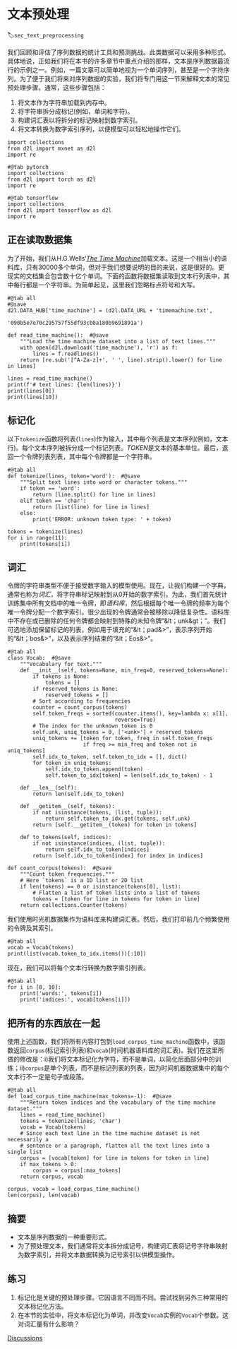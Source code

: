 # 文本预处理
:label:`sec_text_preprocessing`

我们回顾和评估了序列数据的统计工具和预测挑战。此类数据可以采用多种形式。具体地说，正如我们将在本书的许多章节中重点介绍的那样，文本是序列数据最流行的示例之一。例如，一篇文章可以简单地视为一个单词序列，甚至是一个字符序列。为了便于我们将来对序列数据的实验，我们将专门用这一节来解释文本的常见预处理步骤。通常，这些步骤包括：

1. 将文本作为字符串加载到内存中。
1. 将字符串拆分成标记(例如，单词和字符)。
1. 构建词汇表以将拆分的标记映射到数字索引。
1. 将文本转换为数字索引序列，以便模型可以轻松地操作它们。

```{.python .input}
import collections
from d2l import mxnet as d2l
import re
```

```{.python .input}
#@tab pytorch
import collections
from d2l import torch as d2l
import re
```

```{.python .input}
#@tab tensorflow
import collections
from d2l import tensorflow as d2l
import re
```

## 正在读取数据集

为了开始，我们从H.G.Wells‘[*The Time Machine*](http://www.gutenberg.org/ebooks/35)加载文本。这是一个相当小的语料库，只有30000多个单词，但对于我们想要说明的目的来说，这是很好的。更现实的文档集合包含数十亿个单词。下面的函数将数据集读取到文本行列表中，其中每行都是一个字符串。为简单起见，这里我们忽略标点符号和大写。

```{.python .input}
#@tab all
#@save
d2l.DATA_HUB['time_machine'] = (d2l.DATA_URL + 'timemachine.txt',
                                '090b5e7e70c295757f55df93cb0a180b9691891a')

def read_time_machine():  #@save
    """Load the time machine dataset into a list of text lines."""
    with open(d2l.download('time_machine'), 'r') as f:
        lines = f.readlines()
    return [re.sub('[^A-Za-z]+', ' ', line).strip().lower() for line in lines]

lines = read_time_machine()
print(f'# text lines: {len(lines)}')
print(lines[0])
print(lines[10])
```

## 标记化

以下`tokenize`函数将列表(`lines`)作为输入，其中每个列表是文本序列(例如，文本行)。每个文本序列被拆分成一个标记列表。*TOKEN*是文本的基本单位。最后，返回一个令牌列表列表，其中每个令牌都是一个字符串。

```{.python .input}
#@tab all
def tokenize(lines, token='word'):  #@save
    """Split text lines into word or character tokens."""
    if token == 'word':
        return [line.split() for line in lines]
    elif token == 'char':
        return [list(line) for line in lines]
    else:
        print('ERROR: unknown token type: ' + token)

tokens = tokenize(lines)
for i in range(11):
    print(tokens[i])
```

## 词汇

令牌的字符串类型不便于接受数字输入的模型使用。现在，让我们构建一个字典，通常也称为*词汇*，将字符串标记映射到从0开始的数字索引。为此，我们首先统计训练集中所有文档中的唯一令牌，即*语料库*，然后根据每个唯一令牌的频率为每个唯一令牌分配一个数字索引。很少出现的令牌通常会被移除以降低复杂性。语料库中不存在或已删除的任何令牌都会映射到特殊的未知令牌“&lt；unk&gt；”。我们可选地添加保留标记的列表，例如用于填充的“&lt；pad&>”，表示序列开始的“&lt；bos&>”，以及表示序列结束的“&lt；Eos&>”。

```{.python .input}
#@tab all
class Vocab:  #@save
    """Vocabulary for text."""
    def __init__(self, tokens=None, min_freq=0, reserved_tokens=None):
        if tokens is None:
            tokens = []
        if reserved_tokens is None:
            reserved_tokens = [] 
        # Sort according to frequencies
        counter = count_corpus(tokens)
        self.token_freqs = sorted(counter.items(), key=lambda x: x[1],
                                  reverse=True)
        # The index for the unknown token is 0
        self.unk, uniq_tokens = 0, ['<unk>'] + reserved_tokens
        uniq_tokens += [token for token, freq in self.token_freqs
                        if freq >= min_freq and token not in uniq_tokens]
        self.idx_to_token, self.token_to_idx = [], dict()
        for token in uniq_tokens:
            self.idx_to_token.append(token)
            self.token_to_idx[token] = len(self.idx_to_token) - 1

    def __len__(self):
        return len(self.idx_to_token)

    def __getitem__(self, tokens):
        if not isinstance(tokens, (list, tuple)):
            return self.token_to_idx.get(tokens, self.unk)
        return [self.__getitem__(token) for token in tokens]

    def to_tokens(self, indices):
        if not isinstance(indices, (list, tuple)):
            return self.idx_to_token[indices]
        return [self.idx_to_token[index] for index in indices]

def count_corpus(tokens):  #@save
    """Count token frequencies."""
    # Here `tokens` is a 1D list or 2D list
    if len(tokens) == 0 or isinstance(tokens[0], list):
        # Flatten a list of token lists into a list of tokens
        tokens = [token for line in tokens for token in line]
    return collections.Counter(tokens)
```

我们使用时光机数据集作为语料库来构建词汇表。然后，我们打印前几个频繁使用的令牌及其索引。

```{.python .input}
#@tab all
vocab = Vocab(tokens)
print(list(vocab.token_to_idx.items())[:10])
```

现在，我们可以将每个文本行转换为数字索引列表。

```{.python .input}
#@tab all
for i in [0, 10]:
    print('words:', tokens[i])
    print('indices:', vocab[tokens[i]])
```

## 把所有的东西放在一起

使用上述函数，我们将所有内容打包到`load_corpus_time_machine`函数中，该函数返回`corpus`(标记索引列表)和`vocab`(时间机器语料库的词汇表)。我们在这里所做的修改是：i)我们将文本标记化为字符，而不是单词，以简化后面部分中的训练；ii)`corpus`是单个列表，而不是标记列表的列表，因为时间机器数据集中的每个文本行不一定是句子或段落。

```{.python .input}
#@tab all
def load_corpus_time_machine(max_tokens=-1):  #@save
    """Return token indices and the vocabulary of the time machine dataset."""
    lines = read_time_machine()
    tokens = tokenize(lines, 'char')
    vocab = Vocab(tokens)
    # Since each text line in the time machine dataset is not necessarily a
    # sentence or a paragraph, flatten all the text lines into a single list
    corpus = [vocab[token] for line in tokens for token in line]
    if max_tokens > 0:
        corpus = corpus[:max_tokens]
    return corpus, vocab

corpus, vocab = load_corpus_time_machine()
len(corpus), len(vocab)
```

## 摘要

* 文本是序列数据的一种重要形式。
* 为了预处理文本，我们通常将文本拆分成记号，构建词汇表将记号字符串映射为数字索引，并将文本数据转换为记号索引以供模型操作。

## 练习

1. 标记化是关键的预处理步骤。它因语言不同而不同。尝试找到另外三种常用的文本标记化方法。
1. 在本节的实验中，将文本标记化为单词，并改变`Vocab`实例的`Vocab`个参数。这对词汇量有什么影响？

[Discussions](https://discuss.d2l.ai/t/115)
